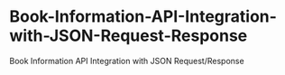 # Book-Information-API-Integration-with-JSON-Request-Response
Book Information API Integration with JSON Request/Response
